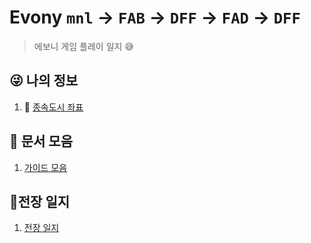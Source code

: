# Evony `mnl` → `FAB` → `DFF` → `FAD` → `DFF`

> 에보니 게임 플레이 일지 😅
>



## 😜 나의 정보 

1. 🏰 [종속도시 좌표](MyInfo/종속도시_좌표.md) 



## 📕 문서 모음 

1. [가이드 모음](Guide)

##  💪전장 일지

1. [전장 일지](Battlefield)
